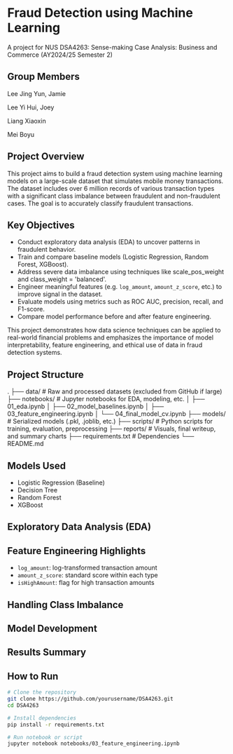 # Fraud Detection using Machine Learning
A project for NUS DSA4263: Sense-making Case Analysis: Business and Commerce (AY2024/25 Semester 2)

## Group Members
Lee Jing Yun, Jamie

Lee Yi Hui, Joey

Liang Xiaoxin

Mei Boyu

## Project Overview
This project aims to build a fraud detection system using machine learning models on a large-scale dataset that simulates mobile money transactions. The dataset includes over 6 million records of various transaction types with a significant class imbalance between fraudulent and non-fraudulent cases. The goal is to accurately classify fraudulent transactions.

## Key Objectives
- Conduct exploratory data analysis (EDA) to uncover patterns in fraudulent behavior.
- Train and compare baseline models (Logistic Regression, Random Forest, XGBoost).
- Address severe data imbalance using techniques like scale_pos_weight and class_weight = 'balanced'.
- Engineer meaningful features (e.g. `log_amount`, `amount_z_score`, etc.) to improve signal in the dataset.
- Evaluate models using metrics such as ROC AUC, precision, recall, and F1-score.
- Compare model performance before and after feature engineering.

This project demonstrates how data science techniques can be applied to real-world financial problems and emphasizes the importance of model interpretability, feature engineering, and ethical use of data in fraud detection systems.

## Project Structure

.
├── data/                    # Raw and processed datasets (excluded from GitHub if large)
├── notebooks/              # Jupyter notebooks for EDA, modeling, etc.
│   ├── 01_eda.ipynb
│   ├── 02_model_baselines.ipynb
│   ├── 03_feature_engineering.ipynb
│   └── 04_final_model_cv.ipynb
├── models/                 # Serialized models (.pkl, .joblib, etc.)
├── scripts/                # Python scripts for training, evaluation, preprocessing
├── reports/                # Visuals, final writeup, and summary charts
├── requirements.txt        # Dependencies
└── README.md

## Models Used
- Logistic Regression (Baseline)
- Decision Tree
- Random Forest
- XGBoost

## Exploratory Data Analysis (EDA)

## Feature Engineering Highlights
- `log_amount`: log-transformed transaction amount
- `amount_z_score`: standard score within each type
- `isHighAmount`: flag for high transaction amounts

  
## Handling Class Imbalance


## Model Development

## Results Summary


## How to Run
```bash
# Clone the repository
git clone https://github.com/yourusername/DSA4263.git
cd DSA4263

# Install dependencies
pip install -r requirements.txt

# Run notebook or script
jupyter notebook notebooks/03_feature_engineering.ipynb
